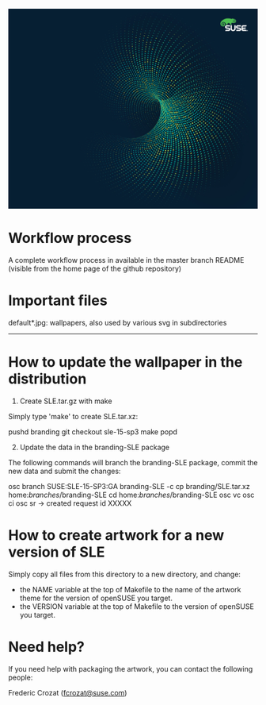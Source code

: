 ![Wallpaper](/wallpapers/SLEdefault/contents/images/1280x1024.jpg)

Workflow process
================
A complete workflow process in available in the master branch README
(visible from the home page of the github repository)

Important files
===============

  default*.jpg: wallpapers, also used by various svg in subdirectories

-----------------------------------------------------------------------

How to update the wallpaper in the distribution
===============================================

1) Create SLE.tar.gz with make

Simply type 'make' to create SLE.tar.xz:

  pushd branding
  git checkout sle-15-sp3
  make
  popd

2) Update the data in the branding-SLE package

The following commands will branch the branding-SLE package, commit the new
data and submit the changes:

  osc branch SUSE:SLE-15-SP3:GA branding-SLE -c
  cp branding/SLE.tar.xz home:*branches*/branding-SLE
  cd home:*branches*/branding-SLE
  osc vc
  osc ci
  osc sr
    -> created request id XXXXX


How to create artwork for a new version of SLE
===================================================

Simply copy all files from this directory to a new directory, and change:

 - the NAME variable at the top of Makefile to the name of the artwork theme
   for the version of openSUSE you target.
 - the VERSION variable at the top of Makefile to the version of openSUSE you
   target.


Need help?
==========

If you need help with packaging the artwork, you can contact the following
people:

  Frederic Crozat (fcrozat@suse.com)
